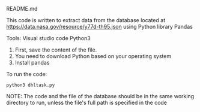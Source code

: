README.md

This code is written to extract data from the database located at https://data.nasa.gov/resource/y77d-th95.json using Python library Pandas



Tools:
Visual studio code
Python3 


1) First, save the content of the file.
2) You need to download Python based on your operating system
3) Install pandas 


To run the code:

	python3 dhltask.py


NOTE: The code and the file of the database should be in the same working directory to run, unless the file's full path is specified in the code



